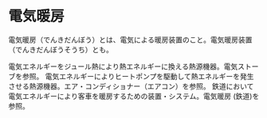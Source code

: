 # 電気暖房

電気暖房（でんきだんぼう）とは、電気による暖房装置のこと。電気暖房装置（でんきだんぼうそうち）とも。

電気エネルギーをジュール熱により熱エネルギーに換える熱源機器。電気ストーブを参照。
電気エネルギーによりヒートポンプを駆動して熱エネルギーを発生させる熱源機器。エア・コンディショナー（エアコン）を参照。
鉄道において電気エネルギーにより客車を暖房するための装置・システム。電気暖房 (鉄道)を参照。